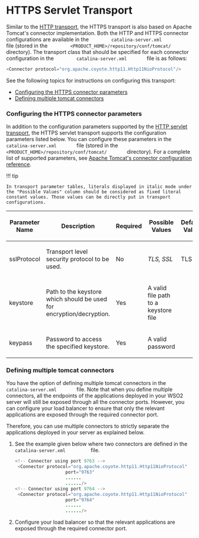 # HTTPS Servlet Transport

Similar to the [HTTP transport](_HTTP_Servlet_Transport_), the HTTPS
transport is also based on Apache Tomcat's connector implementation.
Both the HTTP and HTTPS connector configurations are available in the
`         catalina-server.xml        ` file (stored in the
`         <PRODUCT_HOME>/repository/conf/tomcat/        `
directory). The transport class that should be specified for each
connector configuration in the `         catalina-server.xml        `
file is as follows:

``` java
<Connector protocol="org.apache.coyote.http11.Http11NioProtocol"/>
```

See the following topics for instructions on configuring this transport:

-   [Configuring the HTTPS connector
    parameters](#HTTPSServletTransport-ConfiguringtheHTTPSconnectorparameters)
-   [Defining multiple tomcat
    connectors](#HTTPSServletTransport-Definingmultipletomcatconnectors)

### Configuring the HTTPS connector parameters

In addition to the configuration parameters supported by the [HTTP
servlet transport](_HTTP_Servlet_Transport_), the HTTPS servlet
transport supports the configuration parameters listed below. You can
configure these parameters in the `         catalina-server.xml        `
file (stored in the
`         <PRODUCT_HOME>/repository/conf/tomcat/        ` directory).
For a complete list of supported parameters, see [Apache Tomcat's
connector configuration
reference](http://tomcat.apache.org/tomcat-7.0-doc/config/http.html).

!!! tip
    
    In transport parameter tables, literals displayed in italic mode under
    the "Possible Values" column should be considered as fixed literal
    constant values. Those values can be directly put in transport
    configurations.
    

<table>
<thead>
<tr class="header">
<th><p>Parameter Name</p></th>
<th><p>Description</p></th>
<th><p>Required</p></th>
<th><p>Possible Values</p></th>
<th><p>Default Value</p></th>
</tr>
</thead>
<tbody>
<tr class="odd">
<td><p>sslProtocol</p></td>
<td><p>Transport level security protocol to be used.</p></td>
<td><p>No</p></td>
<td><p><em>TLS, SSL</em></p></td>
<td><p>TLS</p></td>
</tr>
<tr class="even">
<td><p>keystore</p></td>
<td><p>Path to the keystore which should be used for encryption/decryption.</p></td>
<td><p>Yes</p></td>
<td><p>A valid file path to a keystore file</p></td>
<td><p><br />
</p></td>
</tr>
<tr class="odd">
<td><p>keypass</p></td>
<td><p>Password to access the specified keystore.</p></td>
<td><p>Yes</p></td>
<td><p>A valid password</p></td>
<td><p><br />
</p></td>
</tr>
</tbody>
</table>

### Defining multiple tomcat connectors

You have the option of defining multiple tomcat connectors in the
`         catalina-server.xml        ` file. Note that when you define
multiple connectors, all the endpoints of the applications deployed in
your WSO2 server will still be exposed through all the connector ports.
However, you can configure your load balancer to ensure that only the
relevant applications are exposed through the required connector port.

Therefore, you can use multiple connectors to strictly separate the
applications deployed in your server as explained below.

1.  See the example given below where two connectors are defined in the
    `           catalina-server.xml          ` file.

    ``` java
    <!-- Connector using port 9763 -->
     <Connector protocol="org.apache.coyote.http11.Http11NioProtocol"
                       port="9763"
                       ......
                       ....../>
    <!-- Connector using port 9764 -->
     <Connector protocol="org.apache.coyote.http11.Http11NioProtocol"
                       port="9764"
                       ......
                       ....../>
    ```

2.  Configure your load balancer so that the relevant applications are
    exposed through the required connector port.
